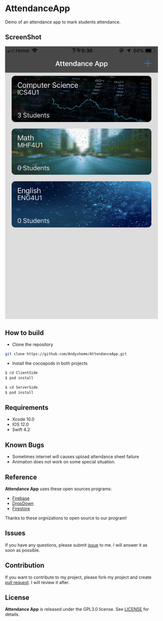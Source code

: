 # AttendanceApp
Demo of an attendance app to mark students attendance.

## ScreenShot

![](https://github.com/Andyshome/AttendanceApp/blob/master/ScreenShot.PNG)



## How to build

* Clone the repository

```bash
git clone https://github.com/Andyshome/AttendanceApp.git
```

* Install the cocoapods in both projects

```bash
$ cd ClientSide
$ pod install
```

```bash
$ cd ServerSide
$ pod install
```

## Requirements
* Xcode 10.0
* IOS 12.0
* Swift 4.2

## Known Bugs 
* Sometimes internet will causes upload attendance sheet failure
* Animation does not work on some special situation.

## Reference
**Attendance App** uses these open sources programs:
* [Firebase](https://firebase.google.com/)
* [DropDown](https://github.com/AssistoLab/DropDown)
* [Firestore](https://firebase.google.com/docs/firestore)

Thanks to these orgnizations to open source to our program!

## Issues
If you have any questions, please submit [issue](https://github.com/Andyshome/AttendanceApp/issues) to me. I will answer it as soon as possible.

## Contribution
If you want to contribute to my project, please fork my project and create [pull request](https://github.com/Andyshome/AttendanceApp/pulls). I will review it after.

## License
**Attendance App** is released under the GPL3.0 license. See [LICENSE](https://github.com/Andyshome/AttendanceApp/blob/master/LICENSE) for details.

